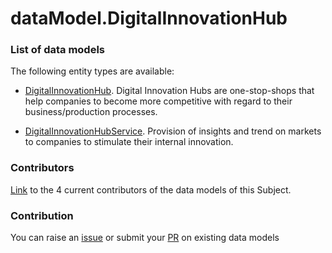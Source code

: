 # dataModel.DigitalInnovationHub

### List of data models

The following entity types are available:
- [DigitalInnovationHub](https://github.com/smart-data-models/dataModel.DigitalInnovationHub/blob/master/DigitalInnovationHub/README.md). Digital Innovation Hubs are one-stop-shops that help companies to become more competitive with regard to their business/production processes.

- [DigitalInnovationHubService](https://github.com/smart-data-models/dataModel.DigitalInnovationHub/blob/master/DigitalInnovationHubService/README.md). Provision of insights and trend on markets to companies to stimulate their internal innovation.



### Contributors
[Link](https://github.com/smart-data-models/dataModel.DigitalInnovationHub/blob/master/CONTRIBUTORS.yaml) to the 4 current contributors of the data models of this Subject.


### Contribution
You can raise an [issue](https://github.com/smart-data-models/dataModel.DigitalInnovationHub/issues) or submit your [PR](https://github.com/smart-data-models/dataModel.DigitalInnovationHub/pulls) on existing data models
